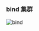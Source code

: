 ### bind 集群

![bind](http://ot7vbu52o.bkt.clouddn.com/20170717150026667512670.jpg?imageView2/1/w/800/h/800)
<!-- 
![test](http://ot7vbu52o.bkt.clouddn.com/20170717150026737240397.png?imageView2/1/w/800/h/800)
--> 

